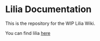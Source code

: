 # Lilia Documentation

This is the repository for the WIP Lilia Wiki. 

You can find lilia [here](https://github.com/LiliaFramework/Lilia)